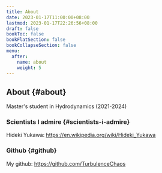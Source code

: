```yaml
---
title: About
date: 2023-01-17T11:00:00+08:00
lastmod: 2023-01-17T22:26:56+08:00
draft: false
bookToc: false
bookFlatSection: false
bookCollapseSection: false
menu:
  after:
    name: about
    weight: 5
---
```


## About {#about}

Master's student in Hydrodynamics (2021-2024)


### Scientists I admire {#scientists-i-admire}

Hideki Yukawa: <https://en.wikipedia.org/wiki/Hideki_Yukawa>


### Github {#github}

My github: <https://github.com/TurbulenceChaos>



